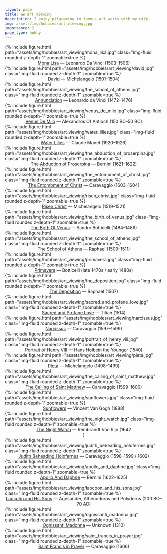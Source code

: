 ```yaml
---
layout: page
title: 🖼️ art viewing
description: I enjoy pilgraming to famous art works with my wife.
img: assets/img/hobbies/art_viewing.jpg
importance: 2
page_type: hobby
---
```


<div class="row mt-3">
    <div class="col-sm mt-3 mt-md-0">
        {% include figure.html path="assets/img/hobbies/art_viewing/mona_lisa.jpg" class="img-fluid rounded z-depth-1" zoomable=true %}
        <center><a href='https://en.wikipedia.org/wiki/Mona_Lisa'>Mona Lisa</a> — Leonardo Da Vinci (1503–1506)<br></center>
        {% include figure.html path="assets/img/hobbies/art_viewing/david.jpg" class="img-fluid rounded z-depth-1" zoomable=true %}
        <center><a href='https://en.wikipedia.org/wiki/David_(Michelangelo)'>David</a> — Michelangelo (1501–1504)<br></center>
        {% include figure.html path="assets/img/hobbies/art_viewing/the_school_of_athens.jpg" class="img-fluid rounded z-depth-1" zoomable=true %}
        <center><a href='https://en.wikipedia.org/wiki/Annunciation_(Leonardo)'>Annunciation</a> — Leonardo da Vinci (1472–1476)<br></center>
        {% include figure.html path="assets/img/hobbies/art_viewing/venus_de_milo.jpg" class="img-fluid rounded z-depth-1" zoomable=true %}
        <center><a href='https://en.wikipedia.org/wiki/Venus_de_Milo'>Venus De Milo</a> — Alexandros Of Antioch (150 BC–50 BC)<br></center>
        {% include figure.html path="assets/img/hobbies/art_viewing/water_lilies.jpg" class="img-fluid rounded z-depth-1" zoomable=true %}
        <center><a href='https://en.wikipedia.org/wiki/Water_Lilies_(Monet_series)'>Water Lilies</a> — Claude Monet (1920–1926)<br></center>
        {% include figure.html path="assets/img/hobbies/art_viewing/the_abduction_of_proserpina.jpg" class="img-fluid rounded z-depth-1" zoomable=true %}
        <center><a href='https://en.wikipedia.org/wiki/The_Rape_of_Proserpina'>The Abduction of Proserpina</a> — Bernini (1621–1622)<br></center>
        {% include figure.html path="assets/img/hobbies/art_viewing/the_entombment_of_christ.jpg" class="img-fluid rounded z-depth-1" zoomable=true %}
        <center><a href='https://en.wikipedia.org/wiki/The_Entombment_of_Christ_(Caravaggio)'>The Entombment of Christ</a> — Caravaggio  (1603–1604)<br></center>
        {% include figure.html path="assets/img/hobbies/art_viewing/risen_christ.jpg" class="img-fluid rounded z-depth-1" zoomable=true %}
        <center><a href='https://en.wikipedia.org/wiki/Risen_Christ_(Michelangelo,_Santa_Maria_sopra_Minerva)'>Risen Christ</a> — Michelangelo (1519–1521)<br></center>
    </div>
    <div class="col-sm mt-3 mt-md-0">
        {% include figure.html path="assets/img/hobbies/art_viewing/the_birth_of_venus.jpg" class="img-fluid rounded z-depth-1" zoomable=true %}
        <center><a href='https://en.wikipedia.org/wiki/The_Birth_of_Venus'>The Birth Of Venus</a> — Sandro Botticelli (1484–1486)<br></center>
        {% include figure.html path="assets/img/hobbies/art_viewing/the_school_of_athens.jpg" class="img-fluid rounded z-depth-1" zoomable=true %}
        <center><a href='https://en.wikipedia.org/wiki/The_School_of_Athens'>The School of Athens</a> — Raphael (1509–1511)<br></center>
        {% include figure.html path="assets/img/hobbies/art_viewing/primavera.jpg" class="img-fluid rounded z-depth-1" zoomable=true %}
        <center><a href='https://en.wikipedia.org/wiki/Primavera_(Botticelli)'>Primavera</a> — Botticelli (late 1470s / early 1480s)<br></center>
        {% include figure.html path="assets/img/hobbies/art_viewing/the_deposition.jpg" class="img-fluid rounded z-depth-1" zoomable=true %}
        <center><a href='https://en.wikipedia.org/wiki/The_Deposition_(Raphael)'>The Deposition</a> — Raphael (1507)<br></center>
        {% include figure.html path="assets/img/hobbies/art_viewing/sacred_and_profane_love.jpg" class="img-fluid rounded z-depth-1" zoomable=true %}
        <center><a href='https://en.wikipedia.org/wiki/Sacred_and_Profane_Love'>Sacred and Profane Love</a> — Titian (1514)<br></center>
        {% include figure.html path="assets/img/hobbies/art_viewing/narcissus.jpg" class="img-fluid rounded z-depth-1" zoomable=true %}
        <center><a href='https://en.wikipedia.org/wiki/Narcissus_(Caravaggio)'>Narcissus</a> — Caravaggio  (1597–1599)<br></center>
        {% include figure.html path="assets/img/hobbies/art_viewing/portrait_of_henry_viii.jpg" class="img-fluid rounded z-depth-1" zoomable=true %}
        <center><a href='https://en.wikipedia.org/wiki/Portrait_of_Henry_VIII'>Portrait of Henry VIII</a> — Hans Holbein the Younger (1540)<br></center>
        {% include figure.html path="assets/img/hobbies/art_viewing/pieta.jpg" class="img-fluid rounded z-depth-1" zoomable=true %}
        <center><a href='https://en.wikipedia.org/wiki/Piet%C3%A0'>Pietà</a> — Michelangelo (1498–1499)<br></center>
    </div>
    <div class="col-sm mt-3 mt-md-0">
        {% include figure.html path="assets/img/hobbies/art_viewing/the_calling_of_saint_matthew.jpg" class="img-fluid rounded z-depth-1" zoomable=true %}
        <center><a href='https://en.wikipedia.org/wiki/The_Calling_of_St_Matthew'>The Calling of Saint Matthew</a> — Caravaggio  (1599–1600)<br></center>
        {% include figure.html path="assets/img/hobbies/art_viewing/sunflowers.jpg" class="img-fluid rounded z-depth-1" zoomable=true %}
        <center><a href='https://en.wikipedia.org/wiki/Sunflowers_(Van_Gogh_series)'>Sunflowers</a> — Vincent Van Gogh (1888)<br></center>
        {% include figure.html path="assets/img/hobbies/art_viewing/the_night_watch.jpg" class="img-fluid rounded z-depth-1" zoomable=true %}
        <center><a href='https://en.wikipedia.org/wiki/The_Night_Watch'>The Night Watch</a> — Rembrandt Van Rijn (1642<br>)</center>
        {% include figure.html path="assets/img/hobbies/art_viewing/judith_beheading_holofernes.jpg" class="img-fluid rounded z-depth-1" zoomable=true %}
        <center><a href='https://en.wikipedia.org/wiki/Judith_Beheading_Holofernes_(Caravaggio)'>Judith Beheading Holofernes</a> — Caravaggio (1598–1599 / 1602)<br></center>
        {% include figure.html path="assets/img/hobbies/art_viewing/apollo_and_daphne.jpg" class="img-fluid rounded z-depth-1" zoomable=true %}
        <center><a href='https://en.wikipedia.org/wiki/Apollo_and_Daphne_(Bernini)'>Apollo And Daphne</a> — Bernini (1622–1625)<br></center>
        {% include figure.html path="assets/img/hobbies/art_viewing/laocoon_and_his_sons.jpg" class="img-fluid rounded z-depth-1" zoomable=true %}
        <center><a href='https://en.wikipedia.org/wiki/Laoco%C3%B6n_and_His_Sons'>Laocoön and His Sons</a> — Agesander, Athenodoros and Polydorus (200 BC–70 AD)<br></center>
        {% include figure.html path="assets/img/hobbies/art_viewing/ognissanti_madonna.jpg" class="img-fluid rounded z-depth-1" zoomable=true %}
        <center><a href='https://en.wikipedia.org/wiki/Ognissanti_Madonna'>Ognissanti Madonna</a> — Unknown (1310)<br></center>
        {% include figure.html path="assets/img/hobbies/art_viewing/saint_francis_in_prayer.jpg" class="img-fluid rounded z-depth-1" zoomable=true %}
        <center><a href='https://en.wikipedia.org/wiki/Saint_Francis_in_Prayer_(Caravaggio)'>Saint Francis in Prayer</a> — Caravaggio (1606)<br></center>
    </div>
</div>
